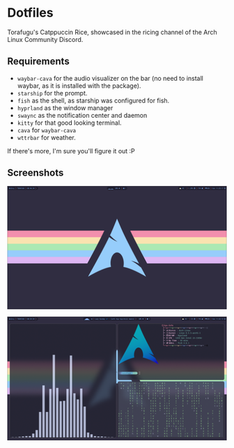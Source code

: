 # Dotfiles

Torafugu's Catppuccin Rice, showcased in the ricing channel of the Arch Linux Community Discord.

## Requirements

* `waybar-cava` for the audio visualizer on the bar (no need to install waybar, as it is installed with the package).
* `starship` for the prompt.
* `fish` as the shell, as starship was configured for fish.
* `hyprland` as the window manager
* `swaync` as the notification center and daemon
* `kitty` for that good looking terminal.
* `cava` for `waybar-cava`
* `wttrbar` for weather.

If there's more, I'm sure you'll figure it out :P

## Screenshots

![desktop](https://github.com/TheRealTorafugu/Dotfiles-Catppuccin/blob/main/gscreenshot_2023-10-08-112517.png?raw=true)

![3 terminal windows](https://github.com/TheRealTorafugu/Dotfiles-Catppuccin/blob/main/gscreenshot_2023-10-08-113313.png?raw=true)
